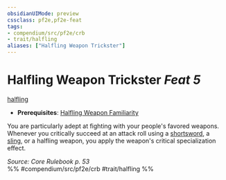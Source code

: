 ```yaml
---
obsidianUIMode: preview
cssclass: pf2e,pf2e-feat
tags:
- compendium/src/pf2e/crb
- trait/halfling
aliases: ["Halfling Weapon Trickster"]
---
```

# Halfling Weapon Trickster  *Feat 5*  
[halfling](rules/traits/halfling.md "Halfling Ancestry & Heritage Trait")  

- **Prerequisites**: [Halfling Weapon Familiarity](compendium/feats/halfling-weapon-familiarity.md)

You are particularly adept at fighting with your people's favored weapons. Whenever you critically succeed at an attack roll using a [shortsword](compendium/equipment/items/shortsword.md), a [sling](compendium/equipment/items/sling.md), or a halfling weapon, you apply the weapon's critical specialization effect.

*Source: Core Rulebook p. 53*  
%% #compendium/src/pf2e/crb #trait/halfling %%